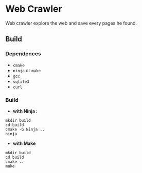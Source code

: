 # Web Crawler

Web crawler explore the web and save every pages he found.

## Build

### Dependences

- `cmake`
- `ninja` or `make`
- `gcc`
- `sqlite3`
- `curl`

### Build

- **with Ninja :**

```
mkdir build
cd build
cmake -G Ninja ..
ninja
```

- **with Make**

```
mkdir build
cd build
cmake ..
make
```
